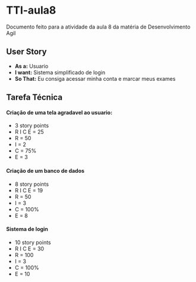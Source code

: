 # TTI-aula8

Documento feito para a atividade da aula 8 da matéria de 
Desenvolvimento Agil

## User Story

- **As a:** Usuario
- **I want:** Sistema simplificado de login
- **So That:** Eu consiga acessar minha conta e marcar meus exames

## Tarefa Técnica

#### Criação de uma tela agradavel ao usuario:
- 3 story points
- R I C E = 25
- R = 50
- I = 2
- C = 75%
- E = 3

#### Criação de um banco de dados
- 8 story points
- R I C E = 19
- R = 50
- I =  3
- C = 100%
- E = 8

#### Sistema de login
- 10 story points
- R I C E = 30
- R = 100
- I = 3
- C = 100%
- E = 10